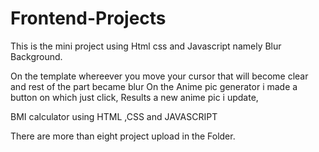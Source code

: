 # Frontend-Projects
This is the mini project using Html css and Javascript namely Blur Background.

On the template whereever you move your cursor that will become clear and rest of the part became blur
On the Anime pic generator i made a button on which just click, Results a new anime pic i update,

BMI calculator using HTML ,CSS and JAVASCRIPT

There are more than eight project upload in the Folder.
